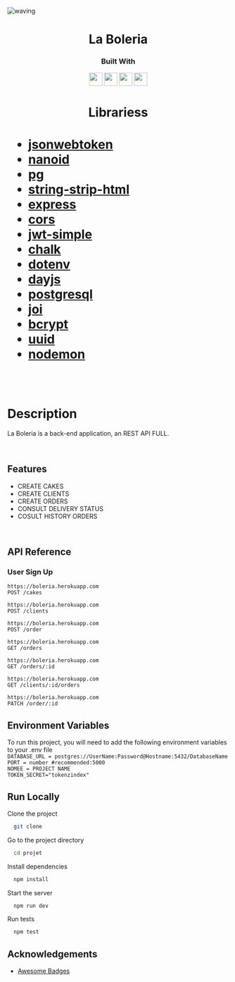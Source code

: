 ![waving](https://capsule-render.vercel.app/api?type=waving&height=200&text=REFSZIN%20&fontAlignY=40&color=gradient)
<div align="center">
<h1 align="center">
  La Boleria
</h1>
  <h3>Built With</h3>

  <img src="https://img.shields.io/badge/Postgres-316192?style=for-the-badge&logo=Postgresql&logoColor=white" height="30px"/>
  <img src="https://img.shields.io/badge/JavaScript-FFFF00?style=for-the-badge&logo=javaScript&logoColor=black" height="30px"/>
  <img src="https://img.shields.io/badge/Node.js-43853D?style=for-the-badge&logo=node.js&logoColor=white" height="30px"/>  
  <img src="https://img.shields.io/badge/Express.js-404D59?style=for-the-badge&logo=express&logoColor=white" height="30px"/>
  
  <!-- Badges source: https://dev.to/envoy_/150-badges-for-github-pnk -->
</div>

<h1 align="center">Librariess<h1>

- [jsonwebtoken](https://www.npmjs.com/package/express)
- [nanoid](https://www.npmjs.com/package/express)
- [pg](https://www.npmjs.com/package/express)
- [string-strip-html](https://www.npmjs.com/package/express)
- [express](https://www.npmjs.com/package/express)
- [cors](https://www.npmjs.com/package/cors)
- [jwt-simple](https://www.npmjs.com/package/jwt-simple)
- [chalk](https://www.npmjs.com/package/chalk)
- [dotenv](https://www.npmjs.com/package/dotenv)
- [dayjs](https://www.npmjs.com/package/dayjs)
- [postgresql](https://www.npmjs.com/package/postgres)
- [joi](https://www.npmjs.com/package/joi)
- [bcrypt](https://www.npmjs.com/package/bcrypt)
- [uuid](https://www.npmjs.com/package/uuid)
- [nodemon](https://www.npmjs.com/package/nodemon)

<br/>

# Description

La Boleria is a back-end application, an REST API FULL.

</br>

## Features

-   CREATE CAKES
-   CREATE CLIENTS
-   CREATE ORDERS
-   CONSULT DELIVERY STATUS
-   COSULT HISTORY ORDERS

</br>

## API Reference

### User Sign Up

```
https://boleria.herokuapp.com
POST /cakes
```
```
https://boleria.herokuapp.com
POST /clients
```
```
https://boleria.herokuapp.com
POST /order
```
```
https://boleria.herokuapp.com
GET /orders
```
```
https://boleria.herokuapp.com
GET /orders/:id
```
```
https://boleria.herokuapp.com
GET /clients/:id/orders
```
```
https://boleria.herokuapp.com
PATCH /order/:id
```

## Environment Variables

To run this project, you will need to add the following environment variables to your .env file
</br>
`DATABASE_URL = postgres://UserName:Password@Hostname:5432/DatabaseName`
</br>
`PORT = number #recommended:5000` 
</br>
`NOMEE = PROJECT NAME`
</br>
`TOKEN_SECRET="tokenzindex"`
</br>

## Run Locally
Clone the project
```bash
  git clone 
```
Go to the project directory
```bash
  cd projet
```
Install dependencies
```bash
  npm install
```
Start the server
```bash
  npm run dev
```
Run tests
```bash
  npm test
```

## Acknowledgements
-   [Awesome Badges](https://github.com/Envoy-VC/awesome-badges)
</br>

<!-- 
// build: Changes that affect the build system or external dependencies (example scopes: gulp, broccoli, npm)
// ci: Changes to our CI configuration files and scripts (example scopes: Travis, Circle, BrowserStack, SauceLabs)
// docs: Documentation only changes
// feat: A new feature
// fix: A bug fix
// perf: A code change that improves performance
// refactor: A code change that neither fixes a bug nor adds a feature
// style: Changes that do not affect the meaning of the code (white-space, formatting, missing semi-colons, etc)
// test: Adding missing tests or correcting existing tests 

DEV OPS
Planejamento: Planejar o produto em sí, PI, iterações/sprints que será necessaria para entregar o produto para o cliente.

Código: Começar a implementação técnica do produto.

Build: Preparar seu produto para rodar.

Teste: Testes automatizados, testes integrados e Testes em outros ambientes.

Release: Lançamento oficial do produto.

Deploy: Subir o codigo para os ambientes. (Devs/Teste Integrado/Homologação/Produção)

Operação/Monitoramento: Operação trabalha junto com monitoramento, é garantir que caso ocorra algum problema,
ele seja corrigido, voltando para a parte do planejamento para que não ocorra novamente.

-->

